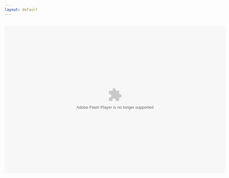 ```yaml
---
layout: default
---
```

<title>FPA: World 1</title>
<head><script src="Ruffle/ruffle.js"></script></head>
<div align="center">
<br />
<object align="middle" data="FPAWorld1_07b.swf" height="480" type="application/x-shockwave-flash" width="720"><param name="movie" value="FPAWorld1_07b" /><param name="quality" value="high"/><param name="wmode" value="direct" /><param name="scale" value="showall" /><param name='allowFullScreenInteractive' value="true"/><param name='allowscriptaccess' value="always"/></object>
